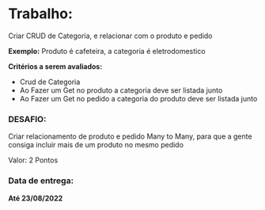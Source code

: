 # Trabalho:

Criar CRUD de Categoria, e relacionar com o produto e pedido

**Exemplo:** Produto é cafeteira, a categoria é eletrodomestico 

**Critérios a serem avaliados:**

- Crud de Categoria
- Ao Fazer um Get no produto a categoria deve ser listada junto
- Ao Fazer um Get no pedido a categoria do produto deve ser listada junto

### DESAFIO:

Criar relacionamento de produto e pedido Many to Many, para que a gente consiga incluir mais de um produto no mesmo pedido

Valor: 2 Pontos

### Data de entrega:
**Até 23/08/2022**
